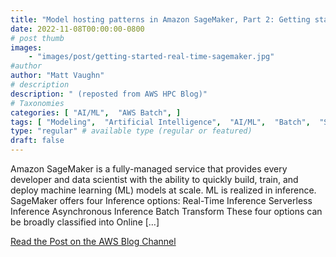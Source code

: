 ```yaml
---
title: "Model hosting patterns in Amazon SageMaker, Part 2: Getting started with deploying real time models on SageMaker"
date: 2022-11-08T00:00:00-0800
# post thumb
images:
    - "images/post/getting-started-real-time-sagemaker.jpg"
#author
author: "Matt Vaughn"
# description
description: " (reposted from AWS HPC Blog)"
# Taxonomies
categories: [ "AI/ML",  "AWS Batch", ]
tags: [ "Modeling",  "Artificial Intelligence",  "AI/ML",  "Batch",  "SageMaker",  "hpcblog", ]
type: "regular" # available type (regular or featured)
draft: false
---
```


Amazon SageMaker is a fully-managed service that provides every developer and data scientist with the ability to quickly build, train, and deploy machine learning (ML) models at scale. ML is realized in inference. SageMaker offers four Inference options: Real-Time Inference Serverless Inference Asynchronous Inference Batch Transform These four options can be broadly classified into Online […]

<a href="https://aws.amazon.com/blogs/machine-learning/part-2-model-hosting-patterns-in-amazon-sagemaker-getting-started-with-deploying-real-time-models-on-sagemaker/" class="btn btn-primary btn-lg active" role="button" aria-pressed="true" style="margin-top: 8px;">Read the Post on the AWS Blog Channel</a>